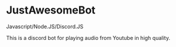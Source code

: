 # JustAwesomeBot

Javascript/Node.JS/Discord.JS

This is a discord bot for playing audio from Youtube in high quality. 
